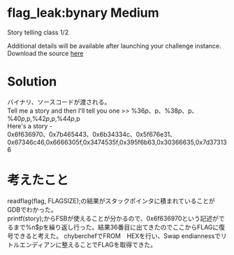 # flag_leak:bynary Medium  
Story telling class 1/2  

Additional details will be available after launching your challenge instance.  
Download the source [here](flag_leak.c)  

# Solution  
バイナリ、ソースコードが渡される。  
Tell me a story and then I'll tell you one >> %36$p、%37$p、%38$p、%39$p、%40$p,%41$p,%42$p,%43$p,%44$p,%45$p  
Here's a story -   
0x6f636970、0x7b465443、0x6b34334c、0x5f676e31、0x67346c46,0x6666305f,0x3474535f,0x395f6b63,0x30366635,0x7d373136  

# 考えたこと  
readflag(flag, FLAGSIZE);の結果がスタックポインタに積まれていることがGDBでわかった。  
printf(story);からFSBが使えることが分かるので、0x6f636970という記述がでるまで%n$pを繰り返し行った。結果36番目に出てきたのでここからFLAGに復号できると考えた。  chyberchefでFROM　HEXを行い、Swap endiannessでリトルエンディアンに整えることでFLAGを取得できた。  